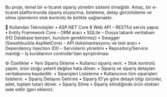 Bu proje, temel bir e-ticaret sipariş yönetim sistemi örneğidir. Amaç, bir e-ticaret platformunda sipariş oluşturma, listeleme, detay görüntüleme ve silme işlemlerini stok kontrolü ile birlikte sağlamaktır.

🚀 Kullanılan Teknolojiler
	•	ASP.NET Core 8 Web API – RESTful servis yapısı
	•	Entity Framework Core – ORM aracı
	•	SQLite – Dosya tabanlı veritabanı (H2 Database benzeri, kurulum gerektirmez)
	•	Swagger (Swashbuckle.AspNetCore) – API dokümantasyonu ve test aracı
	•	Dependency Injection (DI) – Servislerin yönetimi
	•	Repository/Service mantığı – İş kurallarının controller’dan ayrıştırılması

⚙️ Özellikler
	•	Yeni Sipariş Ekleme
	•	Kullanıcı sipariş verir.
	•	Stok kontrolü yapılır, ürün stoğu yeterli değilse hata döner.
	•	Sipariş ve sipariş detayları veritabanına kaydedilir.
	•	Siparişleri Listeleme
	•	Kullanıcının tüm siparişleri listelenir.
	•	Sipariş Detayını Getirme
	•	Sipariş ID’ye göre detaylı bilgi (ürünler, adet, toplam tutar) döner.
	•	Sipariş Silme
	•	Sipariş silindiğinde ürün stokları iade edilir (geri eklenir).
